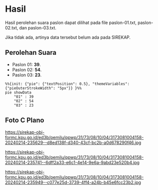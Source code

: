 # Hasil

Hasil perolehan suara paslon dapat dilihat pada file paslon-01.txt, paslon-02.txt, dan paslon-03.txt.

Jika tidak ada, artinya data tersebut belum ada pada SIREKAP.

## Perolehan Suara

 * Paslon 01: **39**.
 * Paslon 02: **54**.
 * Paslon 03: **23**.

```mermaid
%%{init: {"pie": {"textPosition": 0.5}, "themeVariables": {"pieOuterStrokeWidth": "5px"}} }%%
pie showData
    "01" : 39
    "02" : 54
    "03" : 23
```
## Foto C Plano

https://sirekap-obj-formc.kpu.go.id/ed3b/pemilu/ppwp/31/73/08/10/04/3173081004158-20240214-235629--d8ed138f-d340-43cf-bc2b-a0d678290f46.jpg

https://sirekap-obj-formc.kpu.go.id/ed3b/pemilu/ppwp/31/73/08/10/04/3173081004158-20240214-235741--6dff2a33-e6c1-4e14-9e6a-9abd23e520b4.jpg

https://sirekap-obj-formc.kpu.go.id/ed3b/pemilu/ppwp/31/73/08/10/04/3173081004158-20240214-235949--c077e25d-3739-4ff4-a24b-b45e6fcc23b2.jpg
